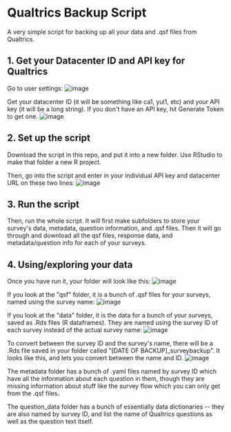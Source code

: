 # Qualtrics Backup Script
A very simple script for backing up all your data and .qsf files from Qualtrics.


## 1. Get your Datacenter ID and API key for Qualtrics
Go to user settings:
![image](https://github.com/whryan/qualtrics_backup/assets/8107009/eadd37bb-ad18-44f1-a617-00481149123d)

Get your datacenter ID (it will be something like ca1, yul1, etc) and your API key (it will be a long string). If you don't have an API key, hit Generate Token to get one.
![image](https://github.com/whryan/qualtrics_backup/assets/8107009/6475fa1d-bfcc-4388-aa34-1e7be8fabf6d)

## 2. Set up the script
Download the script in this repo, and put it into a new folder. Use RStudio to make that folder a new R project. 

Then, go into the script and enter in your individual API key and datacenter URL on these two lines:
![image](https://github.com/whryan/qualtrics_backup/assets/8107009/92e7812e-a384-42c2-9baf-5bc5679e6976)

## 3. Run the script
Then, run the whole script. It will first make subfolders to store your survey's data, metadata, question information, and .qsf files. Then it will go through and download all the qsf files, response data, and metadata/question info for each of your surveys. 

## 4. Using/exploring your data
Once you have run it, your folder will look like this:
![image](https://github.com/whryan/qualtrics_backup/assets/8107009/72d787a2-747f-41e6-b639-956c4fe69b47)

If you look at the "qsf" folder, it is a bunch of .qsf files for your surveys, named using the survey name:
![image](https://github.com/whryan/qualtrics_backup/assets/8107009/a813d8bd-2885-42cc-9354-fb890fe6b2f2)

If you look at the "data" folder, it is the data for a bunch of your surveys, saved as .Rds files (R dataframes). They are named using the survey ID of each survey instead of the actual survey name:
![image](https://github.com/whryan/qualtrics_backup/assets/8107009/7bbba1df-7238-4fb8-a8cf-8cb378c45fa5)

To convert between the survey ID and the survey's name, there will be a .Rds file saved in your folder called "[DATE OF BACKUP]_surveybackup". It looks like this, and lets you convert between the name and ID. 
![image](https://github.com/whryan/qualtrics_backup/assets/8107009/eaa83991-8ca1-4868-9e6d-0808ddd5850f)


The metadata folder has a bunch of .yaml files named by survey ID which have all the information about each question in them, though they are missing information about stuff like the survey flow which you can only get from the .qsf files. 

The question_data folder has a bunch of essentially data dictionaries -- they are also named by survey ID, and list the name of Qualtrics questions as well as the question text itself. 

